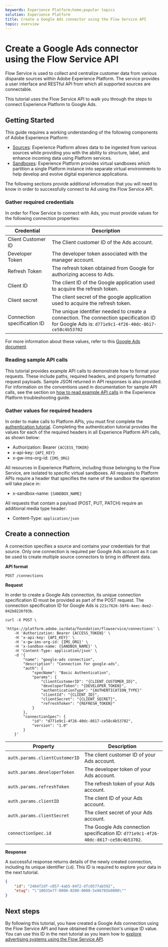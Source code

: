 ```yaml
---
keywords: Experience Platform;home;popular topics
solution: Experience Platform
title: Create a Google Ads connector using the Flow Service API
topic: overview
---
```


# Create a Google Ads connector using the Flow Service API

Flow Service is used to collect and centralize customer data from various disparate sources within Adobe Experience Platform. The service provides a user interface and RESTful API from which all supported sources are connectable.

This tutorial uses the Flow Service API to walk you through the steps to connect Experience Platform to Google Ads.

## Getting Started

This guide requires a working understanding of the following components of Adobe Experience Platform:

*   [Sources](../../../../home.md): Experience Platform allows data to be ingested from various sources while providing you with the ability to structure, label, and enhance incoming data using Platform services.
*   [Sandboxes](../../../../../sandboxes/home.md): Experience Platform provides virtual sandboxes which partition a single Platform instance into separate virtual environments to help develop and evolve digital experience applications.

The following sections provide additional information that you will need to know in order to successfully connect to Ad using the Flow Service API.

### Gather required credentials

In order for Flow Service to connect with Ads, you must provide values for the following connection properties:

| **Credential** | **Description** |
| -------------- | --------------- |
| Client Customer ID | The Client customer ID of the Ads account. |
| Developer Token | The developer token associated with the manager account. |
| Refresh Token | The refresh token obtained from Google for authorizing access to Ads. |
| Client ID | The client ID of the Google application used to acquire the refresh token. |
| Client secret | The client secret of the google application used to acquire the refresh token. |
| Connection specification ID | The unique identifier needed to create a connection. The connection specification ID for Google Ads is: `d771e9c1-4f26-40dc-8617-ce58c4b53702` |

For more information about these values, refer to this [Google Ads document](https://developers.google.com/adwords/api/docs/guides/authentication).

### Reading sample API calls

This tutorial provides example API calls to demonstrate how to format your requests. These include paths, required headers, and properly formatted request payloads. Sample JSON returned in API responses is also provided. For information on the conventions used in documentation for sample API calls, see the section on [how to read example API calls](../../../../../landing/troubleshooting.md#how-do-i-format-an-api-request) in the Experience Platform troubleshooting guide.

### Gather values for required headers

In order to make calls to Platform APIs, you must first complete the [authentication tutorial](../../../../../tutorials/authentication.md). Completing the authentication tutorial provides the values for each of the required headers in all Experience Platform API calls, as shown below:

*   Authorization: Bearer `{ACCESS_TOKEN}`
*   x-api-key: `{API_KEY}`
*   x-gw-ims-org-id: `{IMS_ORG}`

All resources in Experience Platform, including those belonging to the Flow Service, are isolated to specific virtual sandboxes. All requests to Platform APIs require a header that specifies the name of the sandbox the operation will take place in:

*   x-sandbox-name: `{SANDBOX_NAME}`

All requests that contain a payload (POST, PUT, PATCH) require an additional media type header:

*   Content-Type: `application/json`

## Create a connection

A connection specifies a source and contains your credentials for that source. Only one connection is required per Google Ads account as it can be used to create multiple source connectors to bring in different data.

**API format**

```https
POST /connections
```

**Request**

In order to create a Google Ads connection, its unique connection specification ID must be provided as part of the POST request. The connection specification ID for Google Ads is `221c7626-58f6-4eec-8ee2-042b0226f03b`.

```shell
curl -X POST \
    'https://platform.adobe.io/data/foundation/flowservice/connections' \
    -H 'Authorization: Bearer {ACCESS_TOKEN}' \
    -H 'x-api-key: {API_KEY}' \
    -H 'x-gw-ims-org-id: {IMS_ORG}' \
    -H 'x-sandbox-name: {SANDBOX_NAME}' \
    -H 'Content-Type: application/json' \
    -d '{
        "name": "google-ads connection",
        "description": "Connection for google-ads",
        "auth": {
            "specName": "Basic Authentication",
            "params": {
                "clientCustomerID": "{CLIENT_CUSTOMER_ID}",
                "developerToken": "{DEVELOPER_TOKEN}",
                "authenticationType": "{AUTHENTICATION_TYPE}"
                "clientId": "{CLIENT_ID}",
                "clientSecret": "{CLIENT_SECRET}",
                "refreshToken": "{REFRESH_TOKEN}"
            }
        },
        "connectionSpec": {
            "id": "d771e9c1-4f26-40dc-8617-ce58c4b53702",
            "version": "1.0"
        }
    }'
```

| Property | Description |
| --------- | ----------- |
| `auth.params.clientCustomerID` | The client customer ID of your Ads account. |
| `auth.params.developerToken` | The developer token of your Ads account. |
| `auth.params.refreshToken` | The refresh token of your Ads account. |
| `auth.params.clientID` | The client ID of your Ads account. |
| `auth.params.clientSecret` | The client secret of your Ads account. |
| `connectionSpec.id` | The Google Ads connection specification ID: `d771e9c1-4f26-40dc-8617-ce58c4b53702`. |

**Response**

A successful response returns details of the newly created connection, including its unique identifier (`id`). This ID is required to explore your data in the next tutorial.

```json
{
    "id": "2484f2df-c057-4ab5-84f2-dfc0577ab592",
    "etag": "\"10033e77-0000-0200-0000-5e96785b0000\""
}
```

## Next steps

By following this tutorial, you have created a Google Ads connection using the Flow Service API and have obtained the connection's unique ID value. You can use this ID in the next tutorial as you learn how to [explore advertising systems using the Flow Service API](../../explore/advertising.md).
